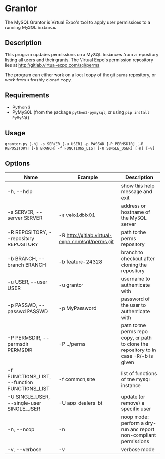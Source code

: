 # Grantor

The MySQL Grantor is Virtual Expo's tool to apply user permissions to a running MySQL instance.

## Description

This program updates permissions on a MySQL instances from a repository listing all users and their grants.
The Virtual Expo's permission repository lies at http://gitlab.virtual-expo.com/sql/perms

The program can either work on a local copy of the git ```perms``` repository, or work from a freshly
cloned copy.

## Requirements
* Python 3
* PyMySQL (from the package ```python3-pymysql```, or using ```pip install PyMySQL```)

## Usage

```
grantor.py [-h] -s SERVER [-u USER] -p PASSWD [-P PERMSDIR] [-R REPOSITORY] [-b BRANCH] -f FUNCTIONS_LIST [-U SINGLE_USER] [-n] [-v]
```

## Options

 Name | Example | Description 
 -- | -- | --
 -h, --help | | show this help message and exit
 -s SERVER, --server SERVER | -s velo1dblx01 | address or hostname of the MySQL server
 -R REPOSITORY, --repository REPOSITORY | -R http://gitlab.virtual-expo.com/sql/perms.git | path to the perms repository
 -b BRANCH, --branch BRANCH | -b feature-24328 | branch to checkout after cloning the repository
 -u USER, --user USER | -u grantor | username to authenticate with
 -p PASSWD, --passwd PASSWD | -p MyPassword | password of the user to authenticate with
 -P PERMSDIR, --permsdir PERMSDIR | -P ../perms | path to the perms repo copy, or path to clone the repository to in case -R/-b is given
 -f FUNCTIONS_LIST, --function FUNCTIONS_LIST | -f common,site | list of functions of the mysql instance
 -U SINGLE_USER, --single-user SINGLE_USER | -U app_dealers_bt | update (or remove) a specific user
 -n, --noop | -n | noop mode: perform a dry-run and report non-compliant permissions
 -v, --verbose | -v | verbose mode
